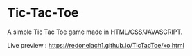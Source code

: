 # Tic-Tac-Toe
A simple Tic Tac Toe game made in HTML/CSS/JAVASCRIPT.

Live preview : https://redonelach1.github.io/TicTacToe/xo.html
